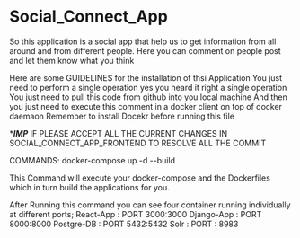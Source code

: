 # Social_Connect_App
So this application is a social app that help us to get information from all around and from different people.
Here you can comment on people post and let them know what you think

Here are some GUIDELINES for the installation of thsi Application
You just need to perform a single operation yes you heard it right a single operation
You just need to pull this code from github into you local machine 
And then you just need to execute this comment in a docker client on top of docker daemaon
Remember to install Docekr before running this file


****IMP***
IF PLEASE ACCEPT  ALL THE CURRENT CHANGES IN SOCIAL_CONNECT_APP_FRONTEND TO RESOLVE ALL THE COMMIT

COMMANDS:
docker-compose up -d --build

This Command will execute your docker-compose and the Dockerfiles which in turn build the applications for you.

After Running this command you can see four container running individually at different ports;
React-App : PORT 3000:3000
Django-App : PORT 8000:8000
Postgre-DB : PORT 5432:5432
Solr : PORT : 8983
